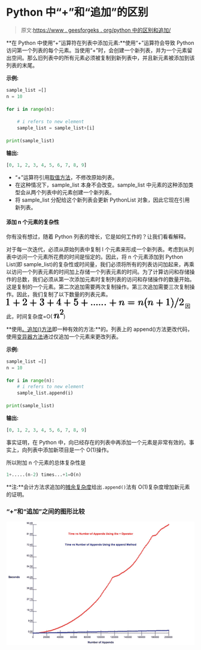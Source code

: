 # Python 中“+”和“追加”的区别

> 原文:[https://www . geesforgeks . org/python 中的区别和追加/](https://www.geeksforgeeks.org/difference-between-and-append-in-python/)

**在 Python 中使用“+”运算符在列表中添加元素:**使用“+”运算符会导致 Python 访问第一个列表的每个元素。当使用“+”时，会创建一个新列表，并为一个元素留出空间。那么旧列表中的所有元素必须被复制到新列表中，并且新元素被添加到该列表的末尾。

**示例:**

```py
sample_list =[]
n = 10

for i in range(n):

    # i refers to new element
    sample_list = sample_list+[i]

print(sample_list)
```

**输出:**

```py
[0, 1, 2, 3, 4, 5, 6, 7, 8, 9]
```

*   “+”运算符引用[取值方法](https://www.geeksforgeeks.org/accessor-and-mutator-methods-in-python/)，不修改原始列表。
*   在这种情况下，sample_list 本身不会改变。sample_list 中元素的这种添加类型会从两个列表中的元素创建一个新列表。
*   将 sample_list 分配给这个新列表会更新 PythonList 对象，因此它现在引用新列表。

#### 添加 n 个元素的复杂性

你有没有想过，随着 Python 列表的增长，它是如何工作的？让我们看看解释。

对于每一次迭代，必须从原始列表中复制 I 个元素来形成一个新列表。考虑到从列表中访问一个元素所花费的时间是恒定的。因此，将 n 个元素添加到 Python List(即 sample_list)的复杂性或时间量，我们必须将所有的列表访问加起来，再乘以访问一个列表元素的时间加上存储一个列表元素的时间。为了计算访问和存储操作的总数，我们必须从第一次添加元素时复制列表的访问和存储操作的数量开始。这是复制的一个元素。第二次追加需要两次复制操作。第三次追加需要三次复制操作。因此，我们复制了以下数量的列表元素。
![1+2+3+4+5+......+n= n(n+1)/2](img/a780b59854c539b1b67e448514d8ca51.png "Rendered by QuickLaTeX.com")
因此，时间复杂度=O( ![n^2](img/bc310b612b5fbf7a1964db0ae906a889.png "Rendered by QuickLaTeX.com"))

**使用[。追加()方法](https://www.geeksforgeeks.org/append-extend-python/)即一种有效的方法:**的。列表上的 append()方法更改代码，使用[变异器方法](https://www.geeksforgeeks.org/accessor-and-mutator-methods-in-python/)通过仅追加一个元素来更改列表。

**示例:**

```py
sample_list =[]
n = 10

for i in range(n):
    # i refers to new element
    sample_list.append(i) 

print(sample_list)
```

**输出:**

```py
[0, 1, 2, 3, 4, 5, 6, 7, 8, 9]

```

事实证明，在 Python 中，向已经存在的列表中再添加一个元素是非常有效的。事实上，向列表中添加新项目是一个 O(1)操作。

所以附加 n 个元素的总体复杂性是

```py
1+.....(n-2) times...+1=O(n)
```

**注:**会计方法求追加的[摊余复杂度](https://www.geeksforgeeks.org/analysis-algorithm-set-5-amortized-analysis-introduction/)给出`.append()`法有 O(1)复杂度增加新元素的证明。

### “+”和“追加”之间的图形比较

![difference-between-append-and-plus-python](img/e7d91b53f49fa3cd02d65c6a5e9aee0f.png)